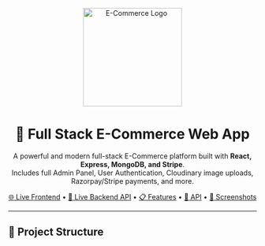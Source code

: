 <!-- LOGO -->
<p align="center">
  <img src="https://your-logo-or-banner-url.com/logo.png" alt="E-Commerce Logo" width="200" />
</p>

<h1 align="center">🛒 Full Stack E-Commerce Web App</h1>

<p align="center">
  A powerful and modern full-stack E-Commerce platform built with <b>React, Express, MongoDB, and Stripe</b>.<br />
  Includes full Admin Panel, User Authentication, Cloudinary image uploads, Razorpay/Stripe payments, and more.
</p>

<p align="center">
  <a href="https://e-commerce-frontend.vercel.app/">🌐 Live Frontend</a> • 
  <a href="https://e-commerce-backend-fawn-kappa.vercel.app/">🚀 Live Backend API</a> • 
  <a href="#features">📋 Features</a> • 
  <a href="#api-endpoints">🔌 API</a> • 
  <a href="#screenshots">📸 Screenshots</a>
</p>

---

## 📁 Project Structure

